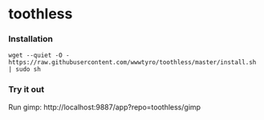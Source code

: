 # toothless

### Installation
```
wget --quiet -O - https://raw.githubusercontent.com/wwwtyro/toothless/master/install.sh | sudo sh
```

### Try it out

Run gimp: http://localhost:9887/app?repo=toothless/gimp

